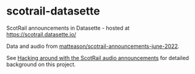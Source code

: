 # scotrail-datasette

ScotRail announcements in Datasette - hosted at https://scotrail.datasette.io/

Data and audio from [matteason/scotrail-announcements-june-2022](https://github.com/matteason/scotrail-announcements-june-2022).

See [Hacking around with the ScotRail audio announcements](https://simonwillison.net/2022/Aug/21/scotrail/) for detailed background on this project.
